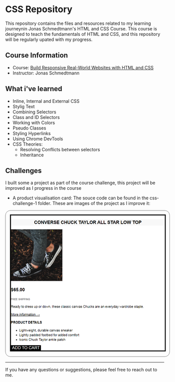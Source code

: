# CSS Repository

This repository contains the files and resources related to my learning journeynin Jonas Schmedtmann's HTML and CSS Course. This course is designed to teach the fundamentals of HTML and CSS, and this repository will be  regularly upated with my progress.

## Course Information

- Course: [Build Responsive Real-World Websites with HTML and CSS](https://www.udemy.com/course/design-and-develop-a-killer-website-with-html5-and-css3/)
- Instructor: Jonas Schmedtmann

## What i've learned

- Inline, Internal and External CSS
- Stylig Text
- Combining Selectors
- Class and ID Selectors
- Working with Colors
- Pseudo Classes
- Styling Hyperlinks
- Using Chrome DevTools
- CSS Theories:
  - Resolving Conflicts between selectors
  - Inheritance

## Challenges
I built some a project as part of the course challenge, this project will be improved as I progress in the course
- A product visualisation card: The souce code can be found in the css-challenge-1 folder. These are images of the project as I improve it:
  
<div style="">
  <img src="https://github.com/trevorcj/css/blob/main/css-challenge-1/final-result.PNG" alt="Product Visualisation Card with HTML and CSS" style="border: 1px solid #777; border-radius: 16px; padding: 10px;" width="500px"/>
</div>

***

If you have any questions or suggestions, please feel free to reach out to me.
